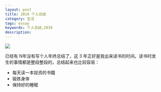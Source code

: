 ```yaml
---
layout: post
title: 2019 个人总结
category: 生活
tags: essay
keywords: 个人总结,2019
description:
---
```


![](https://caichangqi.github.io/images/IMG_2063.JPG)

已经有 N年没有写个人年终总结了，这 3 年正好是我出来读书的时间。读书时发生的事情都是整段整段的，总结起来也比较容易：

- 每天读一本投资的书籍
- 锻炼身体
- 保持好的睡眠

